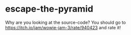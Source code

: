 # escape-the-pyramid
Why are you looking at the source-code? You should go to https://itch.io/jam/wowie-jam-3/rate/940423 and rate it!

